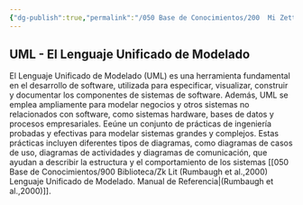 ```yaml
---
{"dg-publish":true,"permalink":"/050 Base de Conocimientos/200  Mi Zettelkasten/010 Informática/Zk UML - El Lenguaje Unificado de Modelado/","tags":["UML","modelado"]}
---
```


## UML - El Lenguaje Unificado de Modelado

El Lenguaje Unificado de Modelado (UML) es una herramienta fundamental en el desarrollo de software, utilizada para especificar, visualizar, construir y documentar los componentes de sistemas de software. Además, UML se emplea ampliamente para modelar negocios y otros sistemas no relacionados con software, como sistemas hardware, bases de datos y procesos empresariales. Eeúne un conjunto de prácticas de ingeniería probadas y efectivas para modelar sistemas grandes y complejos. Estas prácticas incluyen diferentes tipos de diagramas, como diagramas de casos de uso, diagramas de actividades y diagramas de comunicación, que ayudan a describir la estructura y el comportamiento de los sistemas [[050 Base de Conocimientos/900 Biblioteca/Zk Lit (Rumbaugh et al.,2000) Lenguaje Unificado de Modelado. Manual de Referencia\|(Rumbaugh et al.,2000)]].



